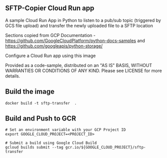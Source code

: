 

## SFTP-Copier Cloud Run app 

A sample Cloud Run App in Python to listen to a pub/sub topic (triggered by GCS file upload) and transfer the newly uploaded file to a SFTP location

Sections copied from GCP Documentation - https://github.com/GoogleCloudPlatform/python-docs-samples
and https://github.com/googleapis/python-storage/

Configure a Cloud Run app using this image

Provided as a code-sample, distributed on an "AS IS" BASIS, WITHOUT WARRANTIES OR CONDITIONS OF ANY KIND. Please see LICENSE for more details.

## Build the image

```
docker build -t sftp-transfer  .
```

## Build and Push to GCR 

```
# Set an environment variable with your GCP Project ID
export GOOGLE_CLOUD_PROJECT=<PROJECT_ID>

# Submit a build using Google Cloud Build
gcloud builds submit --tag gcr.io/${GOOGLE_CLOUD_PROJECT}/sftp-transfer

```
